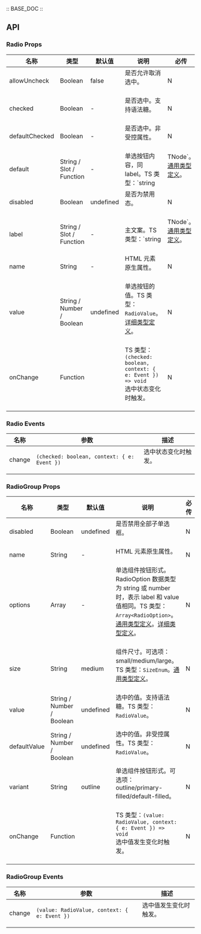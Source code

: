 :: BASE_DOC ::

## API
### Radio Props

名称 | 类型 | 默认值 | 说明 | 必传
-- | -- | -- | -- | --
allowUncheck | Boolean | false | 是否允许取消选中。<br/><br/> | N
checked | Boolean | - | 是否选中。支持语法糖。<br/><br/> | N
defaultChecked | Boolean | - | 是否选中。非受控属性。<br/><br/> | N
default | String / Slot / Function | - | 单选按钮内容，同 label。TS 类型：`string | TNode`。[通用类型定义](https://github.com/Tencent/tdesign-vue/blob/develop/src/common.ts)。<br/><br/> | N
disabled | Boolean | undefined | 是否为禁用态。<br/><br/> | N
label | String / Slot / Function | - | 主文案。TS 类型：`string | TNode`。[通用类型定义](https://github.com/Tencent/tdesign-vue/blob/develop/src/common.ts)。<br/><br/> | N
name | String | - | HTML 元素原生属性。<br/><br/> | N
value | String / Number / Boolean | undefined | 单选按钮的值。TS 类型：`RadioValue`。[详细类型定义](https://github.com/Tencent/tdesign-vue/tree/develop/src/radio/type.ts)。<br/><br/> | N
onChange | Function |  | TS 类型：`(checked: boolean, context: { e: Event }) => void`<br/>选中状态变化时触发。<br/><br/> | N

### Radio Events

名称 | 参数 | 描述
-- | -- | --
change | `(checked: boolean, context: { e: Event })` | 选中状态变化时触发。<br/><br/>

### RadioGroup Props

名称 | 类型 | 默认值 | 说明 | 必传
-- | -- | -- | -- | --
disabled | Boolean | undefined | 是否禁用全部子单选框。<br/><br/> | N
name | String | - | HTML 元素原生属性。<br/><br/> | N
options | Array | - | 单选组件按钮形式。RadioOption 数据类型为 string 或 number 时，表示 label 和 value 值相同。TS 类型：`Array<RadioOption>`。[通用类型定义](https://github.com/Tencent/tdesign-vue/blob/develop/src/common.ts)。[详细类型定义](https://github.com/Tencent/tdesign-vue/tree/develop/src/radio/type.ts)。<br/><br/> | N
size | String | medium | 组件尺寸。可选项：small/medium/large。TS 类型：`SizeEnum`。[通用类型定义](https://github.com/Tencent/tdesign-vue/blob/develop/src/common.ts)。<br/><br/> | N
value | String / Number / Boolean | undefined | 选中的值。支持语法糖。TS 类型：`RadioValue`。<br/><br/> | N
defaultValue | String / Number / Boolean | undefined | 选中的值。非受控属性。TS 类型：`RadioValue`。<br/><br/> | N
variant | String | outline | 单选组件按钮形式。可选项：outline/primary-filled/default-filled。<br/><br/> | N
onChange | Function |  | TS 类型：`(value: RadioValue, context: { e: Event }) => void`<br/>选中值发生变化时触发。<br/><br/> | N

### RadioGroup Events

名称 | 参数 | 描述
-- | -- | --
change | `(value: RadioValue, context: { e: Event })` | 选中值发生变化时触发。<br/><br/>
